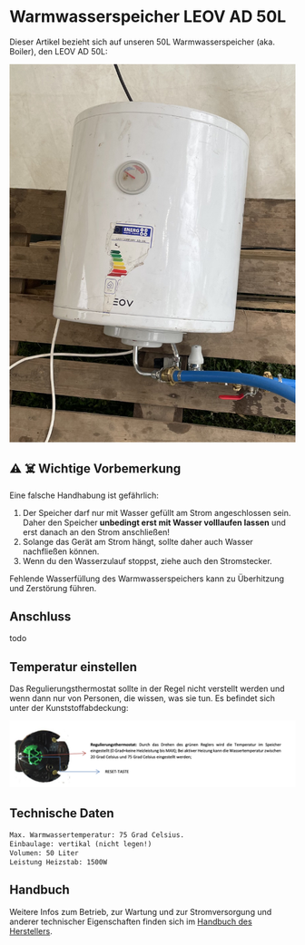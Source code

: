 # Warmwasserspeicher LEOV AD 50L
Dieser Artikel bezieht sich auf unseren 50L Warmwasserspeicher (aka. Boiler), den LEOV AD 50L:

![](resources/50L-boiler.jpg)

## ⚠️ ☠️ **Wichtige** Vorbemerkung
Eine falsche Handhabung ist gefährlich:

1. Der Speicher darf nur mit Wasser gefüllt am Strom angeschlossen sein. Daher den Speicher **unbedingt erst mit Wasser volllaufen lassen** und erst danach an den Strom anschließen! 
2. Solange das Gerät am Strom hängt, sollte daher auch Wasser nachfließen können.
3. Wenn du den Wasserzulauf stoppst, ziehe auch den Stromstecker.

Fehlende Wasserfüllung des Warmwasserspeichers kann zu Überhitzung und Zerstörung führen.

## Anschluss

todo

## Temperatur einstellen
Das Regulierungsthermostat sollte in der Regel nicht verstellt werden und wenn dann nur von Personen, die wissen, was sie tun. Es befindet sich unter der Kunststoffabdeckung:

![Foto vom Regulierungsthermostat](resources/50L-boiler-regulierungsthermostat.png)

## Technische Daten
```
Max. Warmwassertemperatur: 75 Grad Celsius.
Einbaulage: vertikal (nicht legen!)
Volumen: 50 Liter
Leistung Heizstab: 1500W
```

## Handbuch
Weitere Infos zum Betrieb, zur Wartung und zur Stromversorgung und anderer technischer Eigenschaften finden sich im [Handbuch des Herstellers](manual-50L-Warmwasserboiler-LEOV.pdf).
